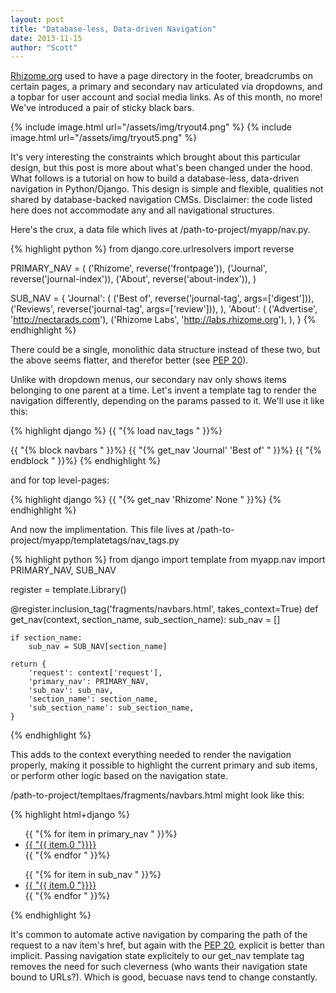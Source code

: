 ```yaml
---
layout: post
title: "Database-less, Data-driven Navigation"
date: 2013-11-15
author: "Scott"
---
```


[Rhizome.org](http://rhizome.org/) used to have a page directory in the footer, breadcrumbs on certain pages, a primary and secondary nav articulated via dropdowns, and a topbar for user account and social media links. As of this month, no more! We've introduced a pair of sticky black bars. 

{% include image.html url="/assets/img/tryout4.png" %}
{% include image.html url="/assets/img/tryout5.png" %}

It's very interesting the constraints which brought about this particular design, but this post is more about what's been changed under the hood. What follows is a tutorial on how to build a database-less, data-driven navigation in Python/Django. This design is simple and flexible, qualities not shared by database-backed navigation CMSs. Disclaimer: the code listed here does not accommodate any and all navigational structures.

<!--more-->

Here's the crux, a data file which lives at /path-to-project/myapp/nav.py.

{% highlight python %}
from django.core.urlresolvers import reverse

PRIMARY_NAV = (
    ('Rhizome', reverse('frontpage')),
    ('Journal', reverse('journal-index')),
    ('About', reverse('about-index')),
)

SUB_NAV = {
    'Journal': (
        ('Best of', reverse('journal-tag', args=['digest'])),
        ('Reviews', reverse('journal-tag', args=['review'])),
    ),
    'About': (
        ('Advertise', 'http://nectarads.com'),
        ('Rhizome Labs', 'http://labs.rhizome.org'),
    ),
}
{% endhighlight %}

There could be a single, monolithic data structure instead of these two, but the above seems flatter, and therefor better (see [PEP 20](http://www.python.org/dev/peps/pep-0020/)).

Unlike with dropdown menus, our secondary nav only shows items belonging to one parent at a time. Let's invent a template tag to render the navigation differently, depending on the params passed to it. We'll use it like this:

{% highlight django %}
{{ "{% load nav_tags " }}%}

{{ "{% block navbars " }}%}
    {{ "{% get_nav 'Journal' 'Best of' " }}%}
{{ "{% endblock " }}%}
{% endhighlight %}

and for top level-pages:

{% highlight django %}
{{ "{% get_nav 'Rhizome' None " }}%}
{% endhighlight %}

And now the implimentation. This file lives at /path-to-project/myapp/templatetags/nav_tags.py

{% highlight python %}
from django import template
from myapp.nav import PRIMARY_NAV, SUB_NAV

register = template.Library()

@register.inclusion_tag('fragments/navbars.html', takes_context=True)
def get_nav(context, section_name, sub_section_name):
    sub_nav = []

    if section_name:
        sub_nav = SUB_NAV[section_name]

    return {
        'request': context['request'],
        'primary_nav': PRIMARY_NAV,
        'sub_nav': sub_nav,
        'section_name': section_name,
        'sub_section_name': sub_section_name,
    }
{% endhighlight %}

This adds to the context everything needed to render the navigation properly, making it possible to highlight the current primary and sub items, or perform other logic based on the navigation state. 

/path-to-project/templtaes/fragments/navbars.html might look like this: 

{% highlight html+django %}
<div id="header" class="navbar">
    <ul>
        {{ "{% for item in primary_nav " }}%}
            <li><a {{ "{% if item.0 == section_name " }}%}class="active"{{ "{% endif " }}%} href="{{ "{{ item.1 " }}}}">{{ "{{ item.0 "}}}}</a></li>
        {{ "{% endfor " }}%}
    </ul>
</div>

<div id="footer" class="navbar">
    <ul>
        {{ "{% for item in sub_nav " }}%}
            <li><a {{ "{% if item.0 == sub_section_name " }}%}class="active"{{ "{% endif " }}%} href="{{ "{{ item.1 "}}}}">{{ "{{ item.0 "}}}}</a></li>
        {{ "{% endfor " }}%}
    </ul>
</div>
{% endhighlight %}

It's common to automate active navigation by comparing the path of the request to a nav item's href, but again with the [PEP 20](http://www.python.org/dev/peps/pep-0020/), explicit is better than implicit. Passing navigation state explicitely to our get_nav template tag removes the need for such cleverness (who wants their navigation state bound to URLs?). Which is good, becuase navs tend to change constantly.